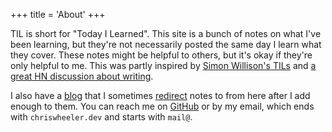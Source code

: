+++
title = 'About'
+++

TIL is short for "Today I Learned". This site is a bunch of notes on what I've been learning, but they're not necessarily posted the same day I learn what they cover. These notes might be helpful to others, but it's okay if they're only helpful to me. This was partly inspired by [Simon Willison's TILs](https://simonwillison.net/2022/Nov/6/what-to-blog-about/) and [a great HN discussion about writing](https://news.ycombinator.com/item?id=37118883).

I also have a [blog](https://chriswheeler.dev/) that I sometimes [redirect](https://til.chriswheeler.dev/customizing-a-hugo-theme/#redirecting) notes to from here after I add enough to them. You can reach me on [GitHub](https://github.com/wheelercj) or by my email, which ends with `chriswheeler.dev` and starts with `mail@`.
